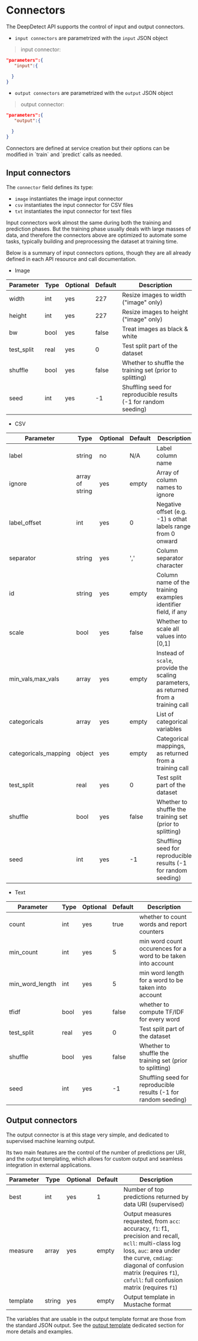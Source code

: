 # Connectors

The DeepDetect API supports the control of input and output connectors.

* `input connectors` are parametrized with the `input` JSON object

> input connector:

```json
"parameters":{
   "input":{

  }
}
```

* `output connectors` are parametrized with the `output` JSON object

> output connector:

```json
"parameters":{
   "output":{

  }
}
```

<aside class="notice">
Connectors are defined at service creation but their options can be modified in `train` and `predict` calls as needed.
</aside>

## Input connectors
The `connector` field defines its type:

* `image` instantiates the image input connector
* `csv` instantiates the input connector for CSV files
* `txt` instantiates the input connector for text files

Input connectors work almost the same during both the training and prediction phases. But the training phase usually deals with large masses of data, and therefore the connectors above are optimized to automate some tasks, typically building and preprocessing the dataset at training time.

Below is a summary of input connectors options, though they are all already defined in each API resource and call documentation.

- Image

Parameter | Type | Optional | Default | Description
--------- | ---- | -------- | ------- | -----------
width | int | yes | 227 | Resize images to width ("image" only)
height | int | yes | 227 | Resize images to height ("image" only)
bw | bool | yes | false | Treat images as black & white
test_split | real | yes | 0 | Test split part of the dataset
shuffle | bool | yes | false | Whether to shuffle the training set (prior to splitting)
seed | int | yes | -1 | Shuffling seed for reproducible results (-1 for random seeding)

- CSV

Parameter | Type | Optional | Default | Description
--------- | ---- | -------- | ------- | -----------
label | string | no | N/A | Label column name
ignore | array of string | yes | empty | Array of column names to ignore
label_offset | int | yes | 0 | Negative offset (e.g. -1) s othat labels range from 0 onward
separator | string | yes | ',' | Column separator character
id | string | yes | empty | Column name of the training examples identifier field, if any
scale | bool | yes | false | Whether to scale all values into [0,1]
min_vals,max_vals | array | yes | empty | Instead of `scale`, provide the scaling parameters, as returned from a training call
categoricals | array | yes | empty | List of categorical variables
categoricals_mapping | object | yes | empty | Categorical mappings, as returned from a training call
test_split | real | yes | 0 | Test split part of the dataset
shuffle | bool | yes | false | Whether to shuffle the training set (prior to splitting)
seed | int | yes | -1 | Shuffling seed for reproducible results (-1 for random seeding)

- Text

Parameter | Type | Optional | Default | Description
--------- | ---- | -------- | ------- | -----------
count | int | yes | true | whether to count words and report counters
min_count | int | yes | 5 | min word count occurences for a word to be taken into account
min_word_length | int | yes | 5 | min word length for a word to be taken into account
tfidf | bool | yes | false | whether to compute TF/IDF for every word
test_split | real | yes | 0 | Test split part of the dataset
shuffle | bool | yes | false | Whether to shuffle the training set (prior to splitting)
seed | int | yes | -1 | Shuffling seed for reproducible results (-1 for random seeding)

## Output connectors

The output connector is at this stage very simple, and dedicated to supervised machine learning output.

Its two main features are the control of the number of predictions per URI, and the output templating, which allows for custom output and seamless integration in external applications.

Parameter | Type | Optional | Default | Description
--------- | ---- | -------- | ------- | -----------
best | int | yes | 1 | Number of top predictions returned by data URI (supervised)
measure | array | yes | empty | Output measures requested, from `acc`: accuracy, `f1`: f1, precision and recall, `mcll`: multi-class log loss, `auc`: area under the curve, `cmdiag`: diagonal of confusion matrix (requires `f1`), `cmfull`: full confusion matrix (requires `f1`)
template | string | yes | empty | Output template in Mustache format

The variables that are usable in the output template format are those from the standard JSON output. See the [output template](#output-templates) dedicated section for more details and examples.